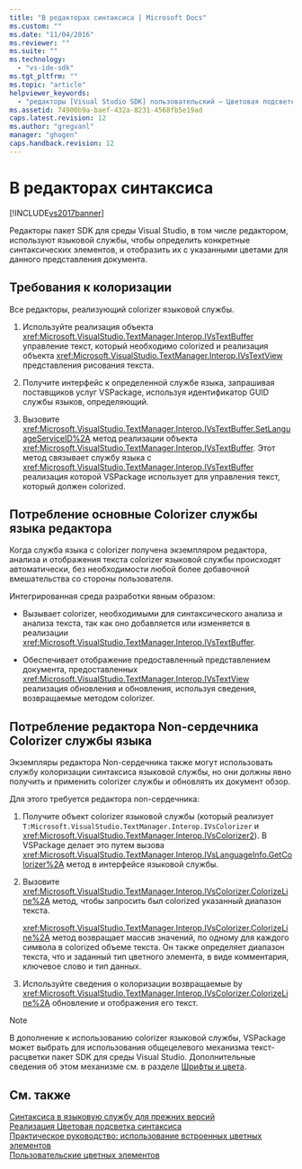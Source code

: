 ```yaml
---
title: "В редакторах синтаксиса | Microsoft Docs"
ms.custom: ""
ms.date: "11/04/2016"
ms.reviewer: ""
ms.suite: ""
ms.technology: 
  - "vs-ide-sdk"
ms.tgt_pltfrm: ""
ms.topic: "article"
helpviewer_keywords: 
  - "редакторы [Visual Studio SDK] пользовательский – Цветовая подсветка синтаксиса"
ms.assetid: 74900b9a-baef-432a-8231-4568fb5e19ad
caps.latest.revision: 12
ms.author: "gregvanl"
manager: "ghogen"
caps.handback.revision: 12
---
```

# В редакторах синтаксиса
[!INCLUDE[vs2017banner](../code-quality/includes/vs2017banner.md)]

Редакторы пакет SDK для среды Visual Studio, в том числе редактором, используют языковой службы, чтобы определить конкретные синтаксических элементов, и отобразить их с указанными цветами для данного представления документа.  
  
## Требования к колоризации  
 Все редакторы, реализующий colorizer языковой службы.  
  
1.  Используйте реализация объекта <xref:Microsoft.VisualStudio.TextManager.Interop.IVsTextBuffer> управление текст, который необходимо colorized и реализация объекта  <xref:Microsoft.VisualStudio.TextManager.Interop.IVsTextView> представления рисования текста.  
  
2.  Получите интерфейс к определенной службе языка, запрашивая поставщиков услуг VSPackage, используя идентификатор GUID службы языков, определяющий.  
  
3.  Вызовите <xref:Microsoft.VisualStudio.TextManager.Interop.IVsTextBuffer.SetLanguageServiceID%2A> метод реализации объекта  <xref:Microsoft.VisualStudio.TextManager.Interop.IVsTextBuffer>.  Этот метод связывает службу языка с <xref:Microsoft.VisualStudio.TextManager.Interop.IVsTextBuffer> реализация которой VSPackage использует для управления текст, который должен colorized.  
  
## Потребление основные Colorizer службы языка редактора  
 Когда служба языка с colorizer получена экземпляром редактора, анализа и отображения текста colorizer языковой службы происходят автоматически, без необходимости любой более добавочной вмешательства со стороны пользователя.  
  
 Интегрированная среда разработки явным образом:  
  
-   Вызывает colorizer, необходимыми для синтаксического анализа и анализа текста, так как оно добавляется или изменяется в реализации <xref:Microsoft.VisualStudio.TextManager.Interop.IVsTextBuffer>.  
  
-   Обеспечивает отображение предоставленный представлением документа, предоставленных <xref:Microsoft.VisualStudio.TextManager.Interop.IVsTextView> реализация обновления и обновления, используя сведения, возвращаемые методом colorizer.  
  
## Потребление редактора Non\-сердечника Colorizer службы языка  
 Экземпляры редактора Non\-сердечника также могут использовать службу колоризации синтаксиса языковой службы, но они должны явно получить и применить colorizer службы и обновлять их документ обзор.  
  
 Для этого требуется редактора non\-сердечника:  
  
1.  Получите объект colorizer языковой службы \(который реализует `T:Microsoft.VisualStudio.TextManager.Interop.IVsColorizer` и  <xref:Microsoft.VisualStudio.TextManager.Interop.IVsColorizer2>\).  В VSPackage делает это путем вызова <xref:Microsoft.VisualStudio.TextManager.Interop.IVsLanguageInfo.GetColorizer%2A> метод в интерфейсе языковой службы.  
  
2.  Вызовите <xref:Microsoft.VisualStudio.TextManager.Interop.IVsColorizer.ColorizeLine%2A> метод, чтобы запросить был colorized указанный диапазон текста.  
  
     <xref:Microsoft.VisualStudio.TextManager.Interop.IVsColorizer.ColorizeLine%2A> метод возвращает массив значений, по одному для каждого символа в colorized объеме текста.  Он также определяет диапазон текста, что и заданный тип цветного элемента, в виде комментария, ключевое слово и тип данных.  
  
3.  Используйте сведения о колоризации возвращаемые by <xref:Microsoft.VisualStudio.TextManager.Interop.IVsColorizer.ColorizeLine%2A> обновление и отображения его текст.  
  
> [!NOTE]
>  В дополнение к использованию colorizer языковой службы, VSPackage может выбрать для использования общецелевого механизма текст\-расцветки пакет SDK для среды Visual Studio.  Дополнительные сведения об этом механизме см. в разделе [Шрифты и цвета](../extensibility/using-fonts-and-colors.md).  
  
## См. также  
 [Синтаксиса в языковую службу для прежних версий](../extensibility/internals/syntax-coloring-in-a-legacy-language-service.md)   
 [Реализация Цветовая подсветка синтаксиса](../extensibility/internals/implementing-syntax-coloring.md)   
 [Практическое руководство: использование встроенных цветных элементов](../extensibility/internals/how-to-use-built-in-colorable-items.md)   
 [Пользовательские цветных элементов](../extensibility/internals/custom-colorable-items.md)